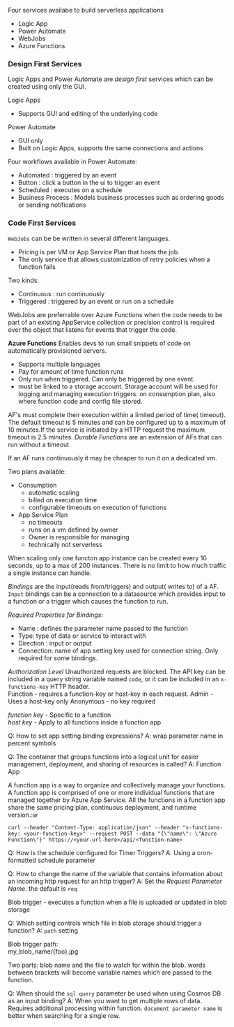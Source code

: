 Four services availabe to build serverless applications
- Logic App
- Power Automate
- WebJobs
- Azure Functions

### Design First Services
Logic Apps and Power Automate are *design first* services which can be created using only the GUI.

Logic Apps
- Supports GUI and editing of the underlying code

Power Automate
- GUI only
- Built on Logic Apps, supports the same connections and actions

Four workflows available in Power Automate:  
- Automated : triggered by an event
- Button : click a button in the ui to trigger an event
- Scheduled : executes on a schedule
- Business Process : Models business processes such as ordering goods or sending notifications

### Code First Services

`WebJobs` can be be written in several different languages.
- Pricing is per VM or App Service Plan that hosts the job.
- The only service that allows customization of retry policies when a function fails

Two kinds: 
- Continuous : run continuously
- Triggered : triggered by an event or run on a schedule

WebJobs are preferrable over Azure Functions when the code needs to be part of an existing AppService collection or precision control is required over the object that listens for events that trigger the code.

**Azure Functions**
Enables devs to run small snippets of code on automatically provisioned servers. 
- Supports multiple languages
- Pay  for amount of time function runs
- Only run when triggered. Can only be triggered by one event.
- must be linked to a storage account. Storage account will be used for logging and managing execution triggers. on consumption plan, also where function code and config file stored.

AF's must complete their execution within a limited period of time( timeout). The default timeout is 5 minutes and can be configured up to a maximum of 10 minutes.If the service is initiated by a HTTP request the maximum timeout is 2.5 minutes. *Durable Functions* are an extension of AFs that can run without a timeout.

If an AF runs continuously it may be cheaper to run it on a dedicated vm.

Two plans available:
- Consumption
    + automatic scaling
    + billed on execution time
    + configurable timeouts on execution of functions
- App Service Plan
    + no timeouts
    + runs on a vm defined by owner
    + Owner is responsible for managing
    + technically not serverless

When scaling only one functon app instance can be created every 10 seconds, up to a max of 200 instances. 
There is no limit to how much traffic a single instance can handle.

*Bindings* are the input(reads from/triggers) and output( writes to) of a AF.  
`Input` bindings can be a connection to a datasource which provides input to a function or a trigger which causes the function to run.  

*Required Properties for Bindings:*
- Name : defines the parameter name passed to the function
- Type: type of data or service to interact with
- Direction : input or output
- Connection: name of app setting key used for connection string. Only required for some bindings.


*Authorization Level*
Unauthorized requests are blocked. The API key can be included in a query string variable named `code`, or it can be included in an `x-functions-key` HTTP header.  
Function - requires a function-key or host-key in each request. 
Admin - Uses a host-key  only
Anonymous - no key required  

*function key* - Specific  to a function  
*host key* - Apply to all functions inside a function app

Q: How to set app setting binding expressions?
A: wrap parameter name in percent symbols


Q: The container that groups functions into a logical unit for easier management, deployment, and sharing of resources is called?
A: Function App

A function app is a way to organize and collectively manage your functions. A function app is comprised of one or more individual functions that are managed together by Azure App Service. All the functions in a function app share the same pricing plan, continuous deployment, and runtime version.:w


```curl --header "Content-Type: application/json" --header "x-functions-key: <your-function-key>" --request POST --data "{\"name\": \"Azure Function\"}" https://<your-url-here>/api/<function-name> ```

Q: How is the schedule configured for Timer Triggers?
A: Using a cron-formatted schedule parameter

Q: How to change the name of the variable that contains information about an incoming http request for an http trigger?
A: Set the *Request Parameter Name*. the default is `req`


Blob trigger - executes a function when a file is uploaded or updated in blob storage  

Q: Which setting controls which file in blob storage should trigger a function?
A: `path` setting

Blob trigger path:  
my_blob_name/{foo}.jpg

Two parts: blob name and the file to watch for within the blob. words between brackets will become variable names which are passed to the function.

Q: When should the `sql query` parameter be used when using Cosmos DB as an input binding?
A: When you want to get multiple rows of data. Requires additional processing within function. `document parameter name` is better when searching for a single row.